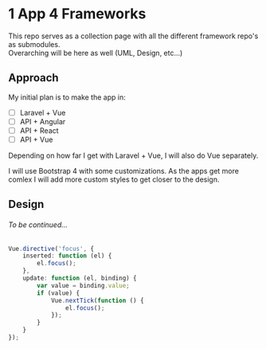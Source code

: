 # 1 App 4 Frameworks
This repo serves as a collection page with all the different framework repo's as submodules.\
Overarching will be here as well (UML, Design, etc...)


## Approach
My initial plan is to make the app in:

- [ ] Laravel + Vue
- [ ] API + Angular
- [ ] API + React
- [ ] API + Vue

Depending on how far I get with Laravel + Vue, I will also do Vue separately.

I will use Bootstrap 4 with some customizations. As the apps get more comlex I will add more custom styles to get closer to the design.

## Design
###### To be continued...

```typescript
Vue.directive('focus', {
    inserted: function (el) {
        el.focus();
    },
    update: function (el, binding) {
        var value = binding.value;
        if (value) {
            Vue.nextTick(function () {
                el.focus();
            });
        }
    }
});
```
